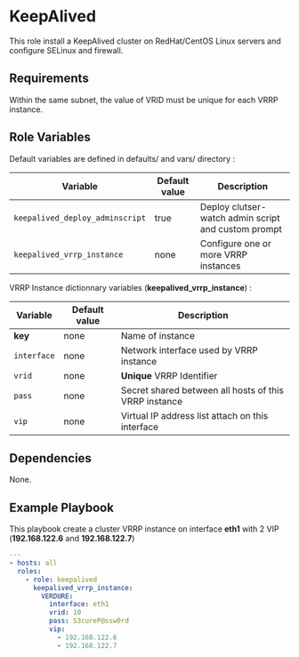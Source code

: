# KeepAlived

This role install a KeepAlived cluster on RedHat/CentOS Linux servers and configure SELinux and firewall.

## Requirements

Within the same subnet, the value of VRID must be unique for each VRRP instance.

## Role Variables

Default variables are defined in defaults/ and vars/ directory :

| Variable | Default value | Description |
| -------- | ------------- | ----------- |
| `keepalived_deploy_adminscript` | true | Deploy clutser-watch admin script and custom prompt |
| `keepalived_vrrp_instance` | none | Configure one or more VRRP instances |

VRRP Instance dictionnary variables (**keepalived_vrrp_instance**) :

| Variable | Default value | Description |
| -------- | ------------- | ----------- |
| **key** | none | Name of instance |
| `interface` | none | Network interface used by VRRP instance  |
| `vrid` | none | **Unique** VRRP Identifier |
| `pass` | none | Secret shared between all hosts of this VRRP instance |
| `vip` | none | Virtual IP address list attach on this interface |


## Dependencies

None.

## Example Playbook

This playbook create a cluster VRRP instance on interface **eth1** with 2 VIP (**192.168.122.6** and **192.168.122.7**)

```yaml
---
- hosts: all
  roles:
    - role: keepalived
      keepalived_vrrp_instance:
        VERDURE:
          interface: eth1
          vrid: 10
          pass: S3cureP@ssw0rd
          vip:
            - 192.168.122.6
            - 192.168.122.7
```
